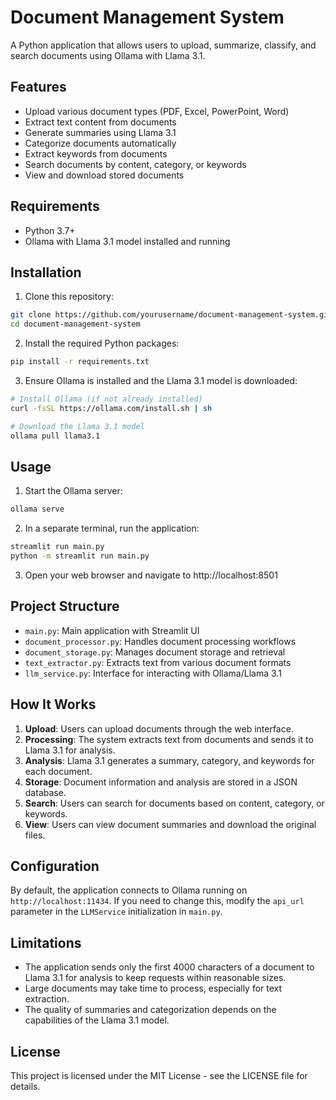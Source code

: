 # Document Management System

A Python application that allows users to upload, summarize, classify, and search documents using Ollama with Llama 3.1.

## Features

- Upload various document types (PDF, Excel, PowerPoint, Word)
- Extract text content from documents
- Generate summaries using Llama 3.1
- Categorize documents automatically
- Extract keywords from documents
- Search documents by content, category, or keywords
- View and download stored documents

## Requirements

- Python 3.7+
- Ollama with Llama 3.1 model installed and running

## Installation

1. Clone this repository:

```bash
git clone https://github.com/yourusername/document-management-system.git
cd document-management-system
```

2. Install the required Python packages:

```bash
pip install -r requirements.txt
```

3. Ensure Ollama is installed and the Llama 3.1 model is downloaded:

```bash
# Install Ollama (if not already installed)
curl -fsSL https://ollama.com/install.sh | sh

# Download the Llama 3.1 model
ollama pull llama3.1
```

## Usage

1. Start the Ollama server:

```bash
ollama serve
```

2. In a separate terminal, run the application:

```bash
streamlit run main.py
python -m streamlit run main.py
```

3. Open your web browser and navigate to http://localhost:8501

## Project Structure

- `main.py`: Main application with Streamlit UI
- `document_processor.py`: Handles document processing workflows
- `document_storage.py`: Manages document storage and retrieval
- `text_extractor.py`: Extracts text from various document formats
- `llm_service.py`: Interface for interacting with Ollama/Llama 3.1

## How It Works

1. **Upload**: Users can upload documents through the web interface.
2. **Processing**: The system extracts text from documents and sends it to Llama 3.1 for analysis.
3. **Analysis**: Llama 3.1 generates a summary, category, and keywords for each document.
4. **Storage**: Document information and analysis are stored in a JSON database.
5. **Search**: Users can search for documents based on content, category, or keywords.
6. **View**: Users can view document summaries and download the original files.

## Configuration

By default, the application connects to Ollama running on `http://localhost:11434`. If you need to change this, modify the `api_url` parameter in the `LLMService` initialization in `main.py`.

## Limitations

- The application sends only the first 4000 characters of a document to Llama 3.1 for analysis to keep requests within reasonable sizes.
- Large documents may take time to process, especially for text extraction.
- The quality of summaries and categorization depends on the capabilities of the Llama 3.1 model.

## License

This project is licensed under the MIT License - see the LICENSE file for details.